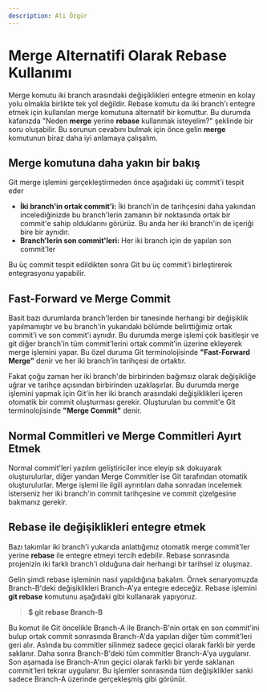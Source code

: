 ```yaml
---
description: Ali Özgür
---
```


# Merge Alternatifi Olarak Rebase Kullanımı

Merge komutu iki branch arasındaki değişiklikleri entegre etmenin en kolay yolu olmakla birlikte tek yol değildir. Rebase komutu da iki branch'ı entegre etmek için kullanılan merge komutuna alternatif bir komuttur. Bu durumda kafanızda "Neden **merge** yerine **rebase** kullanmak isteyelim?" şeklinde bir soru oluşabilir. Bu sorunun cevabını bulmak için önce gelin **merge** komutunun biraz daha iyi anlamaya çalışalım.

## Merge komutuna daha yakın bir bakış

Git merge işlemini gerçekleştirmeden önce aşağıdaki üç commit'i tespit eder

* **İki branch'in ortak commit'i:** İki branch'in de tarihçesini daha yakından incelediğinizde bu branch'lerin zamanın bir noktasında ortak bir commit'e sahip olduklarını görürüz. Bu anda her iki branch'in de içeriği bire bir aynıdır.
* **Branch'lerin son commit'leri:** Her iki branch için de yapılan son commit'ler

Bu üç commit tespit edildikten sonra Git bu üç commit'i birleştirerek entegrasyonu yapabilir.

## Fast-Forward ve Merge Commit

Basit bazı durumlarda branch'lerden bir tanesinde herhangi bir değişiklik yapılmamıştır ve bu branch'in yukarıdaki bölümde belirttiğimiz ortak commit'i ve son commit'i aynıdır. Bu durumda merge işlemi çok basitleşir ve git diğer branch'in tüm commit'lerini ortak commit'in üzerine ekleyerek merge işlemini yapar. Bu özel duruma Git terminolojisinde **"Fast-Forward Merge"** denir ve her iki branch'in tarihçesi de ortaktır.

Fakat çoğu zaman her iki branch'de birbirinden bağımsız olarak değişikliğe uğrar ve tarihçe açısından birbirinden uzaklaşırlar. Bu durumda merge işlemini yapmak için Git'in her iki branch arasındaki değişiklikleri içeren otomatik bir commit oluşturması gerekir. Oluşturulan bu commit'e Git terminolojisinde **"Merge Commit"** denir.

## Normal Commitleri ve Merge Commitleri Ayırt Etmek

Normal commit'leri yazılım geliştiriciler ince eleyip sık dokuyarak oluşturulurlar, diğer yandan Merge Commitler ise Git tarafından otomatik oluşturulurlar. Merge işlemi ile ilgili ayrıntıları daha sonradan incelemek isterseniz her iki branch'in commit tarihçesine ve commit çizelgesine bakmanız gerekir.

## Rebase ile değişiklikleri entegre etmek

Bazı takımlar iki branch'i yukarıda anlattığımız otomatik merge commit'ler yerine **rebase** ile entegre etmeyi tercih edebilir. Rebase sonrasında projenizin iki farklı branch'i olduğuna dair herhangi bir tarihsel iz oluşmaz.

Gelin şimdi rebase işleminin nasıl yapıldığına bakalım. Örnek senaryomuzda Branch-B'deki değişiklikleri Branch-A'ya entegre edeceğiz. Rebase işlemini **git rebase** komutunu aşağıdaki gibi kullanarak yapıyoruz.

> **$ git rebase Branch-B**

Bu komut ile Git öncelikle Branch-A ile Branch-B'nin ortak en son commit'ini bulup ortak commit sonrasında Branch-A'da yapılan diğer tüm commit'leri geri alır. Aslında bu commitler silinmez sadece geçici olarak farklı bir yerde saklanır. Daha sonra Branch-B'deki tüm commitler Branch-A'ya uygulanır. Son aşamada ise Branch-A'nın geçici olarak farklı bir yerde saklanan commit'leri tekrar uygulanır. Bu işlemler sonrasında tüm değişiklikler sanki sadece Branch-A üzerinde gerçekleşmiş gibi görünür.


